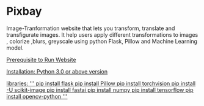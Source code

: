 # Pixbay
Image-Tranformation website that lets you transform, translate and transfigurate images.
It help users apply different transformations to images , colorize ,blurs, greyscale using python Flask, Pillow and Machine Learning model.

<u>Prerequisite to Run Website<u>

Installation:
Python 3.0 or above version

<u>libraries:<u>
'''
pip install flask
pip install Pillow
pip install torchvision
pip install -U scikit-image
pip install fastai
pip install numpy
pip install tensorflow
pip install opencv-python
'''
